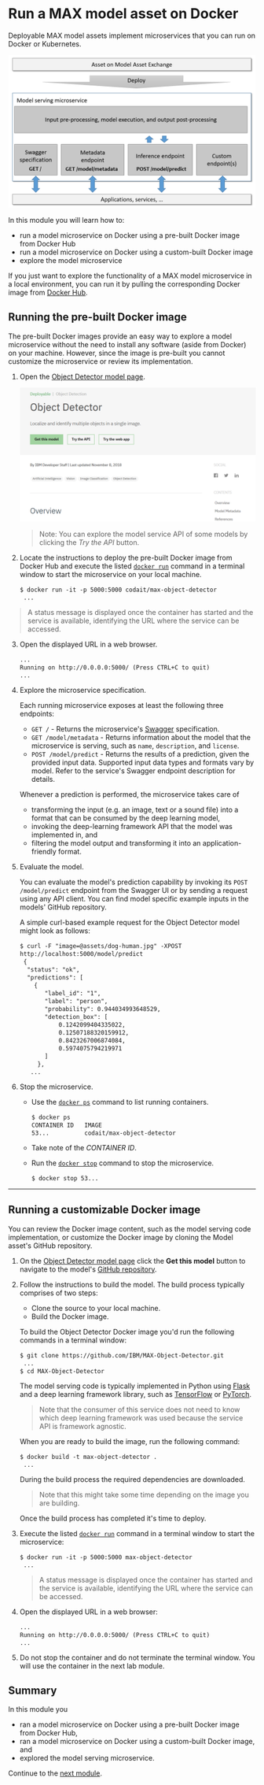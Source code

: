 # Run a MAX model asset on Docker

Deployable MAX model assets implement microservices that you can run on Docker or Kubernetes.

![Components of a MAX asset](images/max-asset-components.png)

In this module you will learn how to:
  * run a model microservice on Docker using a pre-built Docker image from Docker Hub
  * run a model microservice on Docker using a custom-built Docker image
  * explore the model microservice

If you just want to explore the functionality of a MAX model microservice in a local environment, you can run it by pulling the corresponding Docker image from [Docker Hub](https://hub.docker.com/u/codait/).

## Running the pre-built Docker image

The pre-built Docker images provide an easy way to explore a model microservice without the need to install any software (aside from Docker) on your machine. However, since the image is pre-built you cannot customize the microservice or review its implementation.

1. Open the [Object Detector model page](https://developer.ibm.com/exchanges/models/all/max-object-detector/). 

    ![Object Detector model landing page](images/model-landing-page.png)

     > Note: You can explore the model service API of some models by clicking the _Try the API_ button. 

2. Locate the instructions to deploy the pre-built Docker image from Docker Hub and execute the listed [`docker run`](https://docs.docker.com/engine/reference/commandline/run/) command in a terminal window to start the microservice on your local machine.
   ```
   $ docker run -it -p 5000:5000 codait/max-object-detector
    ...
   ```

  > A status message is displayed once the container has started and the service is available, identifying the URL where the service can be accessed.

3. Open the displayed URL in a web browser.  
   ```
   ...
   Running on http://0.0.0.0:5000/ (Press CTRL+C to quit)
   ...
   ```
4. Explore the microservice specification.

   Each running microservice exposes at least the following three endpoints:

   * `GET /` - Returns the microservice's [Swagger](https://swagger.io/) specification.
   * `GET /model/metadata` - Returns information about the model that the microservice is serving, such as `name`, `description`, and `license`.
   * `POST /model/predict` - Returns the results of a prediction, given the provided input data. Supported input data types and formats vary by model. Refer to the service's Swagger endpoint description for details.

   Whenever a prediction is performed, the microservice takes care of 

   * transforming the input (e.g. an image, text or a sound file) into a format that can be consumed by the deep learning model,
   * invoking the deep-learning framework API that the model was implemented in, and 
   * filtering the model output and transforming it into an application-friendly format.

5. Evaluate the model.

   You can evaluate the model's prediction capability by invoking its `POST /model/predict` endpoint from the Swagger UI or by sending a request using any API client. You can find model specific example inputs in the models' GitHub repository.

   A simple curl-based example request for the Object Detector model might look as follows:

   ```
   $ curl -F "image=@assets/dog-human.jpg" -XPOST http://localhost:5000/model/predict
    {
     "status": "ok",
     "predictions": [
       {
          "label_id": "1",
          "label": "person",
          "probability": 0.944034993648529,
          "detection_box": [
              0.1242099404335022,
              0.12507188320159912,
              0.8423267006874084,
              0.5974075794219971
          ]
        },
      ...
   ```

6. Stop the microservice.

   * Use the [`docker ps`](https://docs.docker.com/engine/reference/commandline/ps/) command to list running containers.

     ```
     $ docker ps
     CONTAINER ID   IMAGE
     53...          codait/max-object-detector
     ```
   * Take note of the _CONTAINER ID_.
   * Run the [`docker stop`](https://docs.docker.com/engine/reference/commandline/stop/) command to stop the microservice.
  
     ```
     $ docker stop 53...
     ```

---
## Running a customizable Docker image

You can review the Docker image content, such as the model serving code implementation, or customize the Docker image by cloning the Model asset's GitHub repository.

1. On the [Object Detector model page](https://developer.ibm.com/exchanges/models/all/max-object-detector/) click the **Get this model** button to navigate to the model's [GitHub repository](https://github.com/IBM/MAX-Object-Detector#run-locally).

2. Follow the instructions to build the model. The build process typically comprises of two steps:
     * Clone the source to your local machine.
     * Build the Docker image.

    To build the Object Detector Docker image you'd run the following commands in a terminal window:
   ```
   $ git clone https://github.com/IBM/MAX-Object-Detector.git
    ... 
   $ cd MAX-Object-Detector
   ```
  
    The model serving code is typically implemented in Python using [Flask](http://flask.pocoo.org/) and a deep learning framework library, such as [TensorFlow](http://tensorflow.org/) or [PyTorch](https://pytorch.org/).

    > Note that the consumer of this service does not need to know which deep learning framework was used because the service API is framework agnostic.
 
    When you are ready to build the image, run the following command:

    ``` 
    $ docker build -t max-object-detector .
     ...
    ```
 
    During the build process the required dependencies are downloaded. 
    > Note that this might take some time depending on the image you are building.

    Once the build process has completed it's time to deploy.

3. Execute the listed [`docker run`](https://docs.docker.com/engine/reference/commandline/run/) command in a terminal window to start the microservice: 

   ```
   $ docker run -it -p 5000:5000 max-object-detector
    ...
   ```

   > A status message is displayed once the container has started and the service is available, identifying the URL where the service can be accessed.

4. Open the displayed URL in a web browser:  

   ```
   ...
   Running on http://0.0.0.0:5000/ (Press CTRL+C to quit)
   ...
   ```
  
5. Do not stop the container and do not terminate the terminal window. You will use the container in the next lab module.  

## Summary

In this module you
  * ran a model microservice on Docker using a pre-built Docker image from Docker Hub,
  * ran a model microservice on Docker using a custom-built Docker image, and
  * explored the model serving microservice.

Continue to the [next module](/modules/module2).
